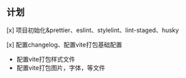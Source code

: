 ## 计划

[x] 项目初始化&prettier、eslint、stylelint、lint-staged、husky

[x] 配置changelog、配置vite打包基础配置

- 配置vite打包样式文件
- 配置vite打包图片，字体，等文件
